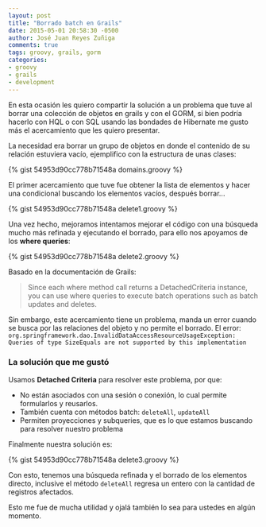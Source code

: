 ```yaml
---
layout: post
title: "Borrado batch en Grails"
date: 2015-05-01 20:58:30 -0500
author: José Juan Reyes Zuñiga
comments: true
tags: groovy, grails, gorm
categories:
- groovy
- grails
- development
---
```


En esta ocasión les quiero compartir la solución a un problema que tuve al borrar una colección de objetos en grails y con el GORM, si bien podría hacerlo con HQL o con SQL usando las bondades de Hibernate me gusto más el acercamiento que les quiero presentar.

<!-- more -->
La necesidad era borrar un grupo de objetos en donde el contenido de su relación estuviera vacío, ejemplifico con la estructura de unas clases:

{% gist 54953d90cc778b71548a domains.groovy %}

El primer acercamiento que tuve fue obtener la lista de elementos y hacer una condicional buscando los elementos vacíos, después borrar...

{% gist 54953d90cc778b71548a delete1.groovy %}

Una vez hecho, mejoramos intentamos mejorar el código con una búsqueda mucho más refinada y ejecutando el borrado, para ello nos apoyamos de los **where queries**:

{% gist 54953d90cc778b71548a delete2.groovy %}

Basado en la documentación de Grails:

> Since each where method call returns a DetachedCriteria instance, you can use where queries to execute batch operations such as batch updates and deletes.

Sin embargo, este acercamiento tiene un problema, manda un error cuando se busca por las relaciones del objeto y no permite el borrado. El error: `org.springframework.dao.InvalidDataAccessResourceUsageException: Queries of type SizeEquals are not supported by this implementation`

### La solución que me gustó

Usamos **Detached Criteria** para resolver este problema, por que:

- No están asociados con una sesión o conexión, lo cual permite formularlos y reusarlos.
- También cuenta con métodos batch: `deleteAll`, `updateAll`
- Permiten proyecciones y subqueries, que es lo que estamos buscando para resolver nuestro problema

Finalmente nuestra solución es:

{% gist 54953d90cc778b71548a delete3.groovy %}

Con esto, tenemos una búsqueda refinada y el borrado de los elementos directo, inclusive el método `deleteAll` regresa un entero con la cantidad de registros afectados.

Esto me fue de mucha utilidad y ojalá también lo sea para ustedes en algún momento.
